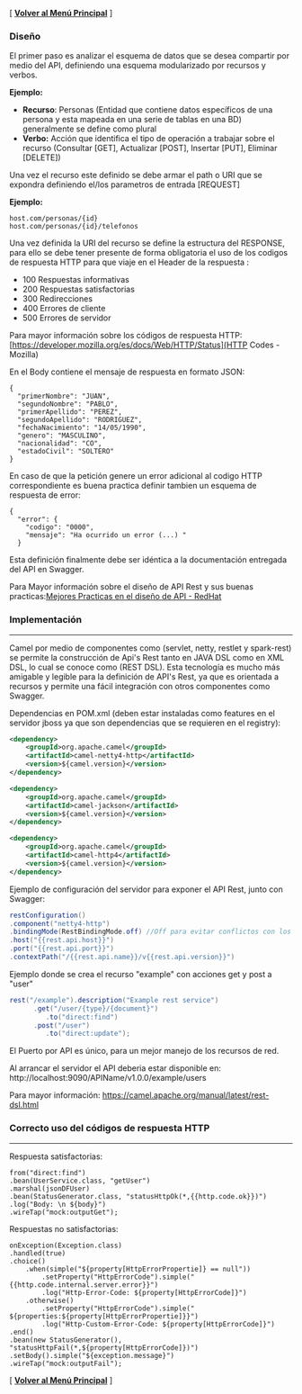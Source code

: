 [ **[Volver al Menú Principal](MAIN.md)** ]

### Diseño

El primer paso es analizar el esquema de datos que se desea compartir por medio del API, definiendo una esquema modularizado por recursos y verbos.

**Ejemplo:**

- **Recurso**: Personas (Entidad que contiene datos específicos de una persona y esta mapeada en una serie de tablas en una BD) generalmente se define como plural
- **Verbo:** Acción que identifica el tipo de operación a trabajar sobre el recurso (Consultar [GET], Actualizar [POST], Insertar [PUT], Eliminar [DELETE])

Una vez el recurso este definido se debe armar el path o URI que se expondra definiendo el/los parametros de entrada [REQUEST]

**Ejemplo:**
```
host.com/personas/{id}
host.com/personas/{id}/telefonos
```

Una vez definida la URI del recurso se define la estructura del RESPONSE, para ello se debe tener presente de forma obligatoria el uso de los codigos de respuesta HTTP para que viaje en el Header de la respuesta :

- 100 Respuestas informativas
- 200 Respuestas satisfactorias
- 300 Redirecciones
- 400 Errores de cliente
- 500 Errores de servidor

Para mayor información sobre los códigos de respuesta HTTP: [https://developer.mozilla.org/es/docs/Web/HTTP/Status](HTTP Codes - Mozilla)

En el Body contiene el mensaje de respuesta en formato JSON:

```
{
  "primerNombre": "JUAN",
  "segundoNombre": "PABLO",
  "primerApellido": "PEREZ",
  "segundoApellido": "RODRIGUEZ",
  "fechaNacimiento": "14/05/1990",
  "genero": "MASCULINO",
  "nacionalidad": "CO",
  "estadoCivil": "SOLTERO"
}
```

En caso de que la petición genere un error adicional al codigo HTTP correspondiente es buena practica definir tambien un esquema de respuesta de error:

```
{
  "error": {
    "codigo": "0000",
    "mensaje": "Ha ocurrido un error (...) "
  }
```

Esta definición finalmente debe ser idéntica a la documentación entregada del API en Swagger.

Para Mayor información sobre el diseño de API Rest y sus buenas practicas:[Mejores Practicas en el diseño de API - RedHat](https://www.redhat.com/es/topics/api/what-is-api-design)



### Implementación
 
***

Camel por medio de componentes como (servlet, netty, restlet y spark-rest) se permite la construcción de Api's Rest tanto en JAVA DSL como en XML DSL, lo cual se conoce como (REST DSL).
Esta tecnología es mucho más amigable y legible para la definición de API's Rest, ya que es orientada a recursos y permite una fácil integración con otros componentes como Swagger.

Dependencias en POM.xml (deben estar instaladas como features en el servidor jboss ya que son dependencias que se requieren en el registry):

```xml
<dependency>
	<groupId>org.apache.camel</groupId>
	<artifactId>camel-netty4-http</artifactId>	
	<version>${camel.version}</version>	
</dependency>

<dependency>
	<groupId>org.apache.camel</groupId>
	<artifactId>camel-jackson</artifactId>
	<version>${camel.version}</version>
</dependency>

<dependency>
	<groupId>org.apache.camel</groupId>
	<artifactId>camel-http4</artifactId>
	<version>${camel.version}</version>
</dependency>

```

Ejemplo de configuración del servidor para exponer el API Rest, junto con Swagger:

```java
restConfiguration()
.component("netty4-http")
.bindingMode(RestBindingMode.off) //Off para evitar conflictos con los data formats
.host("{{rest.api.host}}")
.port("{{rest.api.port}}")
.contextPath("/{{rest.api.name}}/v{{rest.api.version}}")
```

Ejemplo donde se crea el recurso "example" con acciones get y post a "user"

```java
rest("/example").description("Example rest service")
      .get("/user/{type}/{document}")
         .to("direct:find")
      .post("/user")
         .to("direct:update");
```

El Puerto por API es único, para un mejor manejo de los recursos de red.

Al arrancar el servidor el API deberia estar disponible en: http://localhost:9090/APIName/v1.0.0/example/users

Para mayor información:
https://camel.apache.org/manual/latest/rest-dsl.html

### Correcto uso del códigos de respuesta HTTP

***

Respuesta satisfactorias:

```
from("direct:find")
.bean(UserService.class, "getUser")
.marshal(jsonDFUser)
.bean(StatusGenerator.class, "statusHttpOk(*,{{http.code.ok}})")
.log("Body: \n ${body}")
.wireTap("mock:outputGet");
```

Respuestas no satisfactorias:

```
onException(Exception.class)
.handled(true)
.choice()
	.when(simple("${property[HttpErrorPropertie]} == null"))
		.setProperty("HttpErrorCode").simple("{{http.code.internal.server.error}}")
		.log("Http-Error-Code: ${property[HttpErrorCode]}")
	.otherwise()
		.setProperty("HttpErrorCode").simple(" ${properties:${property[HttpErrorPropertie]}}")
		.log("Http-Custom-Error-Code: ${property[HttpErrorCode]}")
.end()
.bean(new StatusGenerator(), "statusHttpFail(*,${property[HttpErrorCode]})")
.setBody().simple("${exception.message}")
.wireTap("mock:outputFail");
``` 



[ **[Volver al Menú Principal](MAIN.md)** ]
